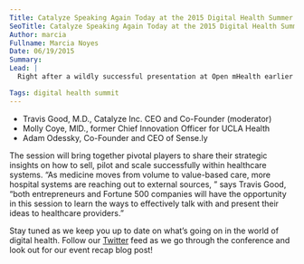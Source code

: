 ```yaml
---
Title: Catalyze Speaking Again Today at the 2015 Digital Health Summer Summit!
SeoTitle: Catalyze Speaking Again Today at the 2015 Digital Health Summer Summit!
Author: marcia
Fullname: Marcia Noyes
Date: 06/19/2015
Summary: 
Lead: |
  Right after a wildly successful presentation at Open mHealth earlier this week, Catalyze’s very own [Dr. Travis Good](https://catalyze.io/travis), CEO and Co-Founder, is back on stage in the spotlight at the [Fourth Annual Digital Health Summer Summit](http://summersummit.digitalhealthsummit.com/2015-agenda/), co-hosted by the Center for Digital Health Innovation at UCSF! The two-day conference began yesterday, June 18, at the Mission Bay Conference Center in San Francisco and Dr. Good’s panel, titled “Dealmaking, Piloting, and Scaling: Do you have what it takes?” begins today, June 19, at 2:05p.m. Panelists for the event include:

Tags: digital health summit
---
```

- Travis Good, M.D., Catalyze Inc. CEO and Co-Founder (moderator)
- Molly Coye, MlD., former Chief Innovation Officer for UCLA Health
- Adam Odessky, Co-Founder and CEO of Sense.ly

The session will bring together pivotal players to share their strategic insights on how to sell, pilot and scale successfully within healthcare systems. “As medicine moves from volume to value-based care, more hospital systems are reaching out to external sources, ” says Travis Good, “both entrepreneurs and Fortune 500 companies will have the opportunity in this session to learn the ways to effectively talk with and present their ideas to healthcare providers.”

Stay tuned as we keep you up to date on what’s going on in the world of digital health. Follow our [Twitter](https://twitter.com/catalyzeio) feed as we go through the conference and look out for our event recap blog post!
